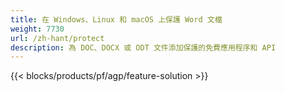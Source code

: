 ```yaml
---
title: 在 Windows、Linux 和 macOS 上保護 Word 文檔 
weight: 7730
url: /zh-hant/protect
description: 為 DOC、DOCX 或 ODT 文件添加保護的免費應用程序和 API
---
```


{{< blocks/products/pf/agp/feature-solution >}} 

